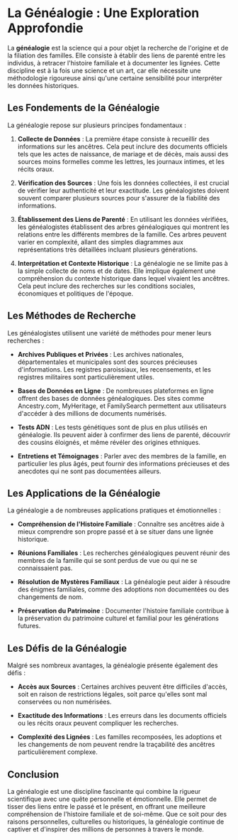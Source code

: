 # La Généalogie : Une Exploration Approfondie

La **généalogie** est la science qui a pour objet la recherche de l'origine et de la filiation des familles. Elle consiste à établir des liens de parenté entre les individus, à retracer l'histoire familiale et à documenter les lignées. Cette discipline est à la fois une science et un art, car elle nécessite une méthodologie rigoureuse ainsi qu'une certaine sensibilité pour interpréter les données historiques.

## Les Fondements de la Généalogie

La généalogie repose sur plusieurs principes fondamentaux :

1. **Collecte de Données** : La première étape consiste à recueillir des informations sur les ancêtres. Cela peut inclure des documents officiels tels que les actes de naissance, de mariage et de décès, mais aussi des sources moins formelles comme les lettres, les journaux intimes, et les récits oraux.

2. **Vérification des Sources** : Une fois les données collectées, il est crucial de vérifier leur authenticité et leur exactitude. Les généalogistes doivent souvent comparer plusieurs sources pour s'assurer de la fiabilité des informations.

3. **Établissement des Liens de Parenté** : En utilisant les données vérifiées, les généalogistes établissent des arbres généalogiques qui montrent les relations entre les différents membres de la famille. Ces arbres peuvent varier en complexité, allant des simples diagrammes aux représentations très détaillées incluant plusieurs générations.

4. **Interprétation et Contexte Historique** : La généalogie ne se limite pas à la simple collecte de noms et de dates. Elle implique également une compréhension du contexte historique dans lequel vivaient les ancêtres. Cela peut inclure des recherches sur les conditions sociales, économiques et politiques de l'époque.

## Les Méthodes de Recherche

Les généalogistes utilisent une variété de méthodes pour mener leurs recherches :

- **Archives Publiques et Privées** : Les archives nationales, départementales et municipales sont des sources précieuses d'informations. Les registres paroissiaux, les recensements, et les registres militaires sont particulièrement utiles.

- **Bases de Données en Ligne** : De nombreuses plateformes en ligne offrent des bases de données généalogiques. Des sites comme Ancestry.com, MyHeritage, et FamilySearch permettent aux utilisateurs d'accéder à des millions de documents numérisés.

- **Tests ADN** : Les tests génétiques sont de plus en plus utilisés en généalogie. Ils peuvent aider à confirmer des liens de parenté, découvrir des cousins éloignés, et même révéler des origines ethniques.

- **Entretiens et Témoignages** : Parler avec des membres de la famille, en particulier les plus âgés, peut fournir des informations précieuses et des anecdotes qui ne sont pas documentées ailleurs.

## Les Applications de la Généalogie

La généalogie a de nombreuses applications pratiques et émotionnelles :

- **Compréhension de l'Histoire Familiale** : Connaître ses ancêtres aide à mieux comprendre son propre passé et à se situer dans une lignée historique.

- **Réunions Familiales** : Les recherches généalogiques peuvent réunir des membres de la famille qui se sont perdus de vue ou qui ne se connaissaient pas.

- **Résolution de Mystères Familiaux** : La généalogie peut aider à résoudre des énigmes familiales, comme des adoptions non documentées ou des changements de nom.

- **Préservation du Patrimoine** : Documenter l'histoire familiale contribue à la préservation du patrimoine culturel et familial pour les générations futures.

## Les Défis de la Généalogie

Malgré ses nombreux avantages, la généalogie présente également des défis :

- **Accès aux Sources** : Certaines archives peuvent être difficiles d'accès, soit en raison de restrictions légales, soit parce qu'elles sont mal conservées ou non numérisées.

- **Exactitude des Informations** : Les erreurs dans les documents officiels ou les récits oraux peuvent compliquer les recherches.

- **Complexité des Lignées** : Les familles recomposées, les adoptions et les changements de nom peuvent rendre la traçabilité des ancêtres particulièrement complexe.

## Conclusion

La généalogie est une discipline fascinante qui combine la rigueur scientifique avec une quête personnelle et émotionnelle. Elle permet de tisser des liens entre le passé et le présent, en offrant une meilleure compréhension de l'histoire familiale et de soi-même. Que ce soit pour des raisons personnelles, culturelles ou historiques, la généalogie continue de captiver et d'inspirer des millions de personnes à travers le monde.